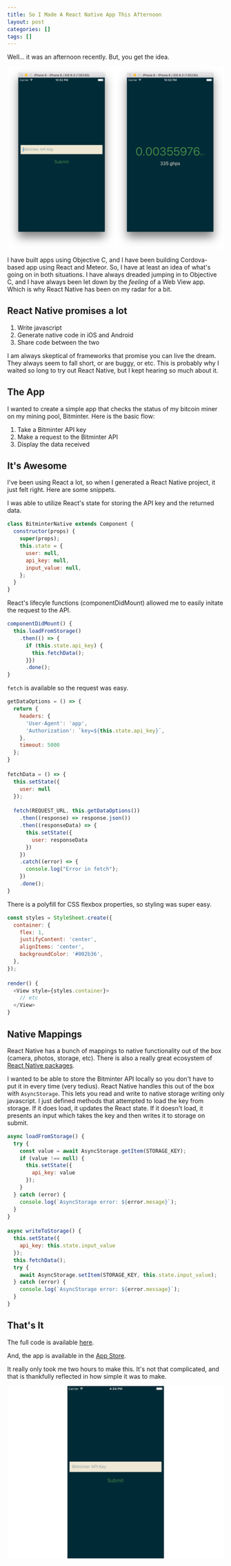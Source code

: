 ```yaml
---
title: So I Made A React Native App This Afternoon
layout: post
categories: []
tags: []
---
```


Well... it was an afternoon recently. But, you get the idea.

![](/public/img/bitminter.png)

I have built apps using Objective C, and I have been building Cordova-based app using React and Meteor. So, I have at least an idea of what's going on in both situations. I have always dreaded jumping in to Objective C, and I have always been let down by the _feeling_ of a Web View app. Which is why React Native has been on my radar for a bit.

## React Native promises a lot

1. Write javascript
2. Generate native code in iOS and Android
3. Share code between the two

I am always skeptical of frameworks that promise you can live the dream. They always seem to fall short, or are buggy, or etc. This is probably why I waited so long to try out React Native, but I kept hearing so much about it.

## The App

I wanted to create a simple app that checks the status of my bitcoin miner on my mining pool, Bitminter. Here is the basic flow:

1. Take a Bitminter API key
2. Make a request to the Bitminter API
3. Display the data received

## It's Awesome

I've been using React a lot, so when I generated a React Native project, it just felt right. Here are some snippets.

I was able to utilize React's state for storing the API key and the returned data. 

```javascript
class BitminterNative extends Component {
  constructor(props) {
    super(props);
    this.state = {
      user: null,
      api_key: null,
      input_value: null,
    };
  }
}
```

React's lifecyle functions (componentDidMount) allowed me to easily initate the request to the API.

```javascript
componentDidMount() {
  this.loadFromStorage()
    .then(() => {
      if (this.state.api_key) {
        this.fetchData();
      }})
      .done();
}
```

`fetch` is available so the request was easy.

```javascript
getDataOptions = () => {
  return {
    headers: {
      'User-Agent': 'app',
      'Authorization': `key=${this.state.api_key}`,
    },
    timeout: 5000
  };
}

fetchData = () => {
  this.setState({
    user: null
  });

  fetch(REQUEST_URL, this.getDataOptions())
    .then((response) => response.json())
    .then((responseData) => {
      this.setState({
        user: responseData
      })
    })
    .catch((error) => {
      console.log("Error in fetch");
    })
    .done();
}
```

There is a polyfill for CSS flexbox properties, so styling was super easy.

```javascript
const styles = StyleSheet.create({
  container: {
    flex: 1,
    justifyContent: 'center',
    alignItems: 'center',
    backgroundColor: '#002b36',
  },
});

render() {
  <View style={styles.container}>
    // etc
  </View>
}
```

## Native Mappings

React Native has a bunch of mappings to native functionality out of the box (camera, photos, storage, etc). There is also a really great ecosystem of [React Native packages](https://js.coach/react-native).

I wanted to be able to store the Bitminter API locally so you don't have to put it in every time (very tedius). React Native handles this out of the box with `AsyncStorage`. This lets you read and write to native storage writing only javascript. I just defined methods that attempted to load the key from storage. If it does load, it updates the React state. If it doesn't load, it presents an input which takes the key and then writes it to storage on submit.

```javascript
async loadFromStorage() {
  try {
    const value = await AsyncStorage.getItem(STORAGE_KEY);
    if (value !== null) {
      this.setState({
        api_key: value
      });
    }
  } catch (error) {
    console.log(`AsyncStorage error: ${error.mesage}`);
  }
}

async writeToStorage() {
  this.setState({
    api_key: this.state.input_value
  });
  this.fetchData();
  try {
    await AsyncStorage.setItem(STORAGE_KEY, this.state.input_value);
  } catch (error) {
    console.log(`AsyncStorage error: ${error.message}`);
  }
}
```

## That's It

The full code is available [here](https://github.com/johnthepink/BitminterNative). 

And, the app is available in the [App Store](https://itunes.apple.com/us/app/bitminter/id1100517333?ls=1&mt=8).

It really only took me two hours to make this. It's not that complicated, and that is thankfully reflected in how simple it was to make.

![](/public/img/bitminter-demo.gif)


